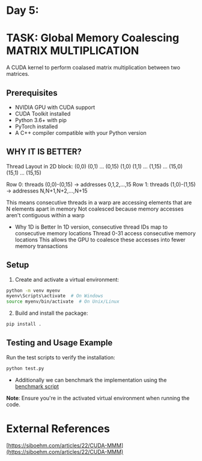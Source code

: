 # Day 5:
# TASK: Global Memory Coalescing MATRIX MULTIPLICATION
A CUDA kernel to perform coalased matrix multiplication between two matrices.

## Prerequisites
- NVIDIA GPU with CUDA support
- CUDA Toolkit installed
- Python 3.6+ with pip
- PyTorch installed
- A C++ compiler compatible with your Python version

## WHY IT IS BETTER?

Thread Layout in 2D block:
(0,0) (0,1) ... (0,15)
(1,0) (1,1) ... (1,15)
...
(15,0) (15,1) ... (15,15)


Row 0: threads (0,0)-(0,15) → addresses 0,1,2,...,15
Row 1: threads (1,0)-(1,15) → addresses N,N+1,N+2,...,N+15


This means consecutive threads in a warp are accessing elements that are N elements apart in memory
Not coalesced because memory accesses aren't contiguous within a warp

- Why 1D is Better
In 1D version, consecutive thread IDs map to consecutive memory locations
Thread 0-31 access consecutive memory locations
This allows the GPU to coalesce these accesses into fewer memory transactions


## Setup
1. Create and activate a virtual environment:

```bash
python -m venv myenv
myenv\Scripts\activate  # On Windows
source myenv/bin/activate  # On Unix/Linux
```

2. Build and install the package:

```bash
pip install .
```

## Testing and Usage Example
Run the test scripts to verify the installation:

```python
python test.py
```

- Additionally we can benchmark the implementation using the [benchmark script](../experiments/day6_benchmark.py)

**Note**: Ensure you're in the activated virtual environment when running the code.

# External References

[https://siboehm.com/articles/22/CUDA-MMM](https://siboehm.com/articles/22/CUDA-MMM)